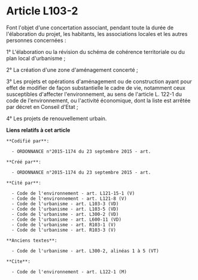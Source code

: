 # Article L103-2

Font l'objet d'une concertation associant, pendant toute la durée de l'élaboration du projet, les habitants, les associations
locales et les autres personnes concernées :

1° L'élaboration ou la révision du schéma de cohérence territoriale ou du plan local d'urbanisme ;

2° La création d'une zone d'aménagement concerté ;

3° Les projets et opérations d'aménagement ou de construction ayant pour effet de modifier de façon substantielle le cadre de
vie, notamment ceux susceptibles d'affecter l'environnement, au sens de l'article L. 122-1 du code de l'environnement, ou
l'activité économique, dont la liste est arrêtée par décret en Conseil d'Etat ;

4° Les projets de renouvellement urbain.

**Liens relatifs à cet article**

	**Codifié par**:

	  - ORDONNANCE n°2015-1174 du 23 septembre 2015 - art.

	**Créé par**:

	  - ORDONNANCE n°2015-1174 du 23 septembre 2015 - art.

	**Cité par**:

	  - Code de l'environnement - art. L121-15-1 (V)
	  - Code de l'environnement - art. L121-8 (V)
	  - Code de l'urbanisme - art. L103-3 (VD)
	  - Code de l'urbanisme - art. L103-5 (VD)
	  - Code de l'urbanisme - art. L300-2 (VD)
	  - Code de l'urbanisme - art. L600-11 (VD)
	  - Code de l'urbanisme - art. R103-1 (V)
	  - Code de l'urbanisme - art. R103-3 (V)

	**Anciens textes**:

	  - Code de l'urbanisme - art. L300-2, alinéas 1 à 5 (VT)

	**Cite**:

	  - Code de l'environnement - art. L122-1 (M)

